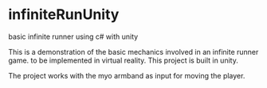 # infiniteRunUnity
basic infinite runner using c# with unity

This is a demonstration of the basic mechanics involved in an infinite runner game. to be implemented in virtual reality. 
This project is built in unity.

The project works with the myo armband as input for moving the player.   
